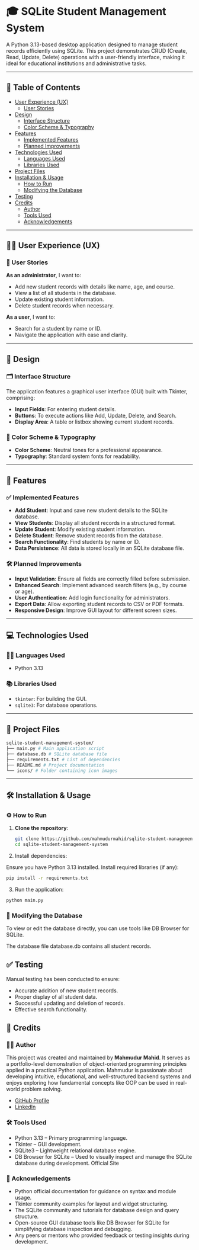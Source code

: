 # 🎓 SQLite Student Management System

A Python 3.13-based desktop application designed to manage student records efficiently using SQLite. This project demonstrates CRUD (Create, Read, Update, Delete) operations with a user-friendly interface, making it ideal for educational institutions and administrative tasks.

---

## 📖 Table of Contents

- [User Experience (UX)](#user-experience-ux)
  - [User Stories](#user-stories)
- [Design](#design)
  - [Interface Structure](#interface-structure)
  - [Color Scheme & Typography](#color-scheme--typography)
- [Features](#features)
  - [Implemented Features](#implemented-features)
  - [Planned Improvements](#planned-improvements)
- [Technologies Used](#technologies-used)
  - [Languages Used](#languages-used)
  - [Libraries Used](#libraries-used)
- [Project Files](#project-files)
- [Installation & Usage](#installation--usage)
  - [How to Run](#how-to-run)
  - [Modifying the Database](#modifying-the-database)
- [Testing](#testing)
- [Credits](#credits)
  - [Author](#author)
  - [Tools Used](#tools-used)
  - [Acknowledgements](#acknowledgements)

---

## 🧑‍💼 User Experience (UX)

### 🧾 User Stories

**As an administrator**, I want to:

- Add new student records with details like name, age, and course.
- View a list of all students in the database.
- Update existing student information.
- Delete student records when necessary.

**As a user**, I want to:

- Search for a student by name or ID.
- Navigate the application with ease and clarity.

---

## 🎨 Design

### 🗂 Interface Structure

The application features a graphical user interface (GUI) built with Tkinter, comprising:

- **Input Fields**: For entering student details.
- **Buttons**: To execute actions like Add, Update, Delete, and Search.
- **Display Area**: A table or listbox showing current student records.

### 🌈 Color Scheme & Typography

- **Color Scheme**: Neutral tones for a professional appearance.
- **Typography**: Standard system fonts for readability.

---

## 🚀 Features

### ✅ Implemented Features

- **Add Student**: Input and save new student details to the SQLite database.
- **View Students**: Display all student records in a structured format.
- **Update Student**: Modify existing student information.
- **Delete Student**: Remove student records from the database.
- **Search Functionality**: Find students by name or ID.
- **Data Persistence**: All data is stored locally in an SQLite database file.

### 🛠️ Planned Improvements

- **Input Validation**: Ensure all fields are correctly filled before submission.
- **Enhanced Search**: Implement advanced search filters (e.g., by course or age).
- **User Authentication**: Add login functionality for administrators.
- **Export Data**: Allow exporting student records to CSV or PDF formats.
- **Responsive Design**: Improve GUI layout for different screen sizes.

---

## 💻 Technologies Used

### 🧑‍💻 Languages Used

- Python 3.13

### 📚 Libraries Used

- `tkinter`: For building the GUI.
- `sqlite3`: For database operations.

---

## 📁 Project Files

```bash
sqlite-student-management-system/
├── main.py # Main application script
├── database.db # SQLite database file
├── requirements.txt # List of dependencies
├── README.md # Project documentation
└── icons/ # Folder containing icon images
```

---

## 🛠 Installation & Usage

### ⚙️ How to Run

1. **Clone the repository**:

   ```bash
   git clone https://github.com/mahmudurmahid/sqlite-student-management-system.git
   cd sqlite-student-management-system
   ```

2. Install dependencies:

Ensure you have Python 3.13 installed. Install required libraries (if any):

```bash
pip install -r requirements.txt
```

3. Run the application:

```bash
python main.py
```

### 🧾 Modifying the Database

To view or edit the database directly, you can use tools like DB Browser for SQLite.

The database file database.db contains all student records.

## ✅ Testing

Manual testing has been conducted to ensure:

- Accurate addition of new student records.
- Proper display of all student data.
- Successful updating and deletion of records.
- Effective search functionality.

## 🙌 Credits

### 👨‍💻 Author

This project was created and maintained by **Mahmudur Mahid**. It serves as a portfolio-level demonstration of object-oriented programming principles applied in a practical Python application. Mahmudur is passionate about developing intuitive, educational, and well-structured backend systems and enjoys exploring how fundamental concepts like OOP can be used in real-world problem solving.

- [GitHub Profile](https://github.com/mahmudurmahid)
- [LinkedIn](#https://www.linkedin.com/in/mahmudur-mahid-a4aa78162/)

### 🛠 Tools Used

- Python 3.13 – Primary programming language.
- Tkinter – GUI development.
- SQLite3 – Lightweight relational database engine.
- DB Browser for SQLite – Used to visually inspect and manage the SQLite database during development. Official Site

### 🙏 Acknowledgements

- Python official documentation for guidance on syntax and module usage.
- Tkinter community examples for layout and widget structuring.
- The SQLite community and tutorials for database design and query structure.
- Open-source GUI database tools like DB Browser for SQLite for simplifying database inspection and debugging.
- Any peers or mentors who provided feedback or testing insights during development.
